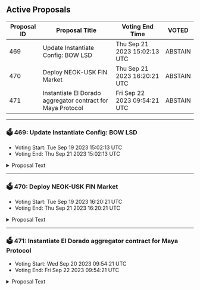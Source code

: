 ## Active Proposals

| Proposal ID | Proposal Title | Voting End Time | VOTED |
|-------------|----------------|-----------------|-------|
| 469 | Update Instantiate Config: BOW LSD | Thu Sep 21 2023 15:02:13 UTC | ABSTAIN |
| 470 | Deploy NEOK-USK FIN Market | Thu Sep 21 2023 16:20:21 UTC | ABSTAIN |
| 471 | Instantiate El Dorado aggregator contract for Maya Protocol | Fri Sep 22 2023 09:54:21 UTC | ABSTAIN |

---

### 🗳 469: Update Instantiate Config: BOW LSD
- Voting Start: Tue Sep 19 2023 15:02:13 UTC
- Voting End: Thu Sep 21 2023 15:02:13 UTC

<details>
<summary>Proposal Text</summary>
 
Code ID 158 is an experimental BOW strategy built by the Kujira team, specifially designed to provide the best trading experience between tokens and their liquid staked versions. It will allow LPers to provide liquidity for staked token holders to instantly swap into the underlying asset, accruing a small fee. The strategy is currently running on the ampKUJI/KUJI FIN pair on testnet, and the next phase is to run in a live trading environment before opening for wider use.
</details>

---

### 🗳 470: Deploy NEOK-USK FIN Market
- Voting Start: Tue Sep 19 2023 16:20:21 UTC
- Voting End: Thu Sep 21 2023 16:20:21 UTC

<details>
<summary>Proposal Text</summary>
 
This will open the NEOK <> USK market on FIN
</details>

---

### 🗳 471: Instantiate El Dorado aggregator contract for Maya Protocol
- Voting Start: Wed Sep 20 2023 09:54:21 UTC
- Voting End: Fri Sep 22 2023 09:54:21 UTC

<details>
<summary>Proposal Text</summary>
 
This smart contract enables Dex aggregation from Maya Protocol to Kujira assets + IBC option on El Dorado market. The smart contract uses the Manta API, and Fin’s liquidity.
</details>
